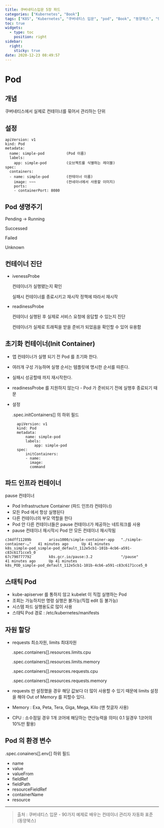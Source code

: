 ```yaml
---
title: 쿠버네티스입문 5장 파드
categories: ["Kubernetes", "Book"]
tags: ["K8S", "Kubernetes", "쿠버네티스 입문", "pod", "Book", "동양북스", "90가지 예제로 배우는 컨테이너 관리 자동화 표준"] 
toc: true
widgets:
  - type: toc
    position: right
sidebar:
  right:
    sticky: true
date: 2020-12-23 08:49:57
---
```


# Pod

## 개념
쿠버네티스에서 실제로 컨테이너를 묶어서 관리하는 단위

## 설정
~~~
apiVersion: v1
kind: Pod
metadata:  
  name: simple-pod          (Pod 이름)
  labels: 
    app: simple-pod         (오브젝트를 식별하는 레이블)
spec:
  containers:
  - name: simple-pod        (컨테이너 이름)
    image: ~~~              (컨네이너에서 사용할 이미지)
    ports:
    - containerPort: 8080
~~~

## Pod 생명주기

Pending -> Running 

Successed

Failed

Unknown

## 컨테이너 진단
- ivenessProbe

    컨테이너가 실행됐는지 확인
    
    실패시 컨테이너를 종료시키고 재시작 정책에 따라서 재시작

- readinessProbe
    
    컨테이너 실행된 후 실제로 서비스 요청에 응답할 수 있는지 진단

    컨테이너가 실제로 트래픽을 받을 준비가 되었음을 확인할 수 있어 유용함

## 초기화 컨테이너(Init Container)

- 앱 컨테이너가 실행 되기 전 Pod 를 초기화 한다.
- 여러개 구성 가능하며 실행 순서는 템플릿에 명시한 순서를 따른다.
- 실패시 성공할때 까지 재시작한다.
- readinessProbe 를 지원하지 않는다 - Pod 가 준비되기 전에 실행후 종료되기 때문
- 설정
  
  .spec.initContainers[] 의 하위 필드
  ~~~
    apiVersion: v1
    kind: Pod
    metadata:  
        name: simple-pod
        labels: 
            app: simple-pod
    spec:
        initContainers:
        - name: 
          image:
          command        
  ~~~


## 파드 인프라 컨테이너
pause 컨테이너
- Pod Infrastructure Container (파드 인프라 컨테이너)
- 모든 Pod 에서 항상 실행된다
- 다른 컨테이너의 부모 역할을 한다
- Pod 안 다른 컨테이너들은 pause 컨테이너가 제공하는 네트워크를 사용
- pause 컨테이너 재시작시 Pod 안 모든 컨테이너 재시작됨
~~~
c34dff11289b        arisu1000/simple-container-app   "./simple-container-…"   41 minutes ago      Up 41 minutes                           k8s_simple-pod_simple-pod_default_112e5cb1-101b-4cb6-a591-c83c6171cce5_0
67c790777792        k8s.gcr.io/pause:3.2             "/pause"                 41 minutes ago      Up 41 minutes                           k8s_POD_simple-pod_default_112e5cb1-101b-4cb6-a591-c83c6171cce5_0
~~~

## 스태틱 Pod
- kube-apiserver 를 통하지 않고 kubelet 이 직접 실행하는 Pod
- 조회는 가능하지만 명령 실행은 불가능(직접 edit 등 불가능)
- 시스템 파드 실행용도로 많이 사용
- 스태틱 Pod 경로 : /etc/kubernetes/manifests
  
## 자원 할당

- requests 최소자원, limits 최대자원

    .spec.containers[].resources.limits.cpu

    .spec.containers[].resources.limits.memory

    .spec.containers[].resources.requests.cpu

    .spec.containers[].resources.requests.memory
- requests 만 설정했을 경우 해당 값보다 더 많이 사용할 수 있기 때문에 limits 설정을 해야 Out of Memory 를 피할수 있다.
- Memory : Exa, Peta, Tera, Giga, Mega, Kilo (맨 첫글자 사용)
- CPU : 소수점일 경우 1개 코어에 해당하는 연산능력을 의미( 0.1 일경우 1코어의 10%만 활용)


## Pod 의 환경 변수

.spec.conainers[].env[] 하위 필드
- name
- value
- valueFrom
- fieldRef
- fieldPath
- resourceFieldRef
- containerName
- resource

---


> 출처 : 쿠버네티스 입문 - 90가지 예제로 배우는 컨테이너 관리자 자동화 표준 (동양북스)